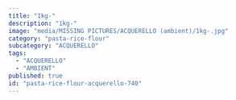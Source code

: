 ```yaml
---
title: "1kg-"
description: "1kg-"
image: "media/MISSING PICTURES/ACQUERELLO (ambient)/1kg-.jpg"
category: "pasta-rice-flour"
subcategory: "ACQUERELLO"
tags:
  - "ACQUERELLO"
  - "AMBIENT"
published: true
id: "pasta-rice-flour-acquerello-740"
---
```


